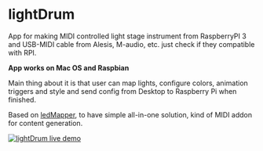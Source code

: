 # lightDrum

App for making MIDI controlled light stage instrument from RaspberryPI 3 and USB-MIDI cable from Alesis, M-audio, etc. just check if they compatible with RPI.

__App works on Mac OS and Raspbian__

Main thing about it is that user can map lights, configure colors, animation triggers and style and send config from Desktop to Raspberry Pi when finished.

Based on [ledMapper](https://github.com/techtim/ledMapper), to have simple all-in-one solution, kind of MIDI addon for content generation.

[![lightDrum live demo](https://i.ytimg.com/vi/TK-nKPbnjm8/hqdefault.jpg)](https://youtu.be/AU8bOZ9H7ms)

